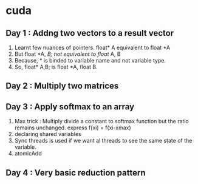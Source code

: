 # cuda
## Day 1 : Addng two vectors to a result vector
1. Learnt few nuances of pointers. float* A equivalent to float *A
2. But float *A, *B; not equivalent to float* A, B
3. Because, * is binded to variable name and not variable type. 
4. So, float* A,B; is float *A, float B. 
## Day 2 : Multiply two matrices 
## Day 3 : Apply softmax to an array
1. Max trick : Multiply divide a constant to softmax function but the ratio remains unchanged. express f(xi) = f(xi-xmax)
2. declaring shared variables
3. Sync threads is used if we want al threads to see the same state of the variable.
4. atomicAdd
## Day 4 : Very basic reduction pattern